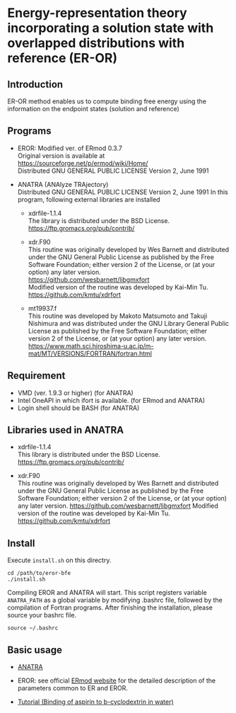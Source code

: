 # Energy-representation theory incorporating a solution state with overlapped distributions with reference (ER-OR) 

## Introduction

  ER-OR method enables us to compute binding free energy using the information on the endpoint states (solution and reference) 
  
## Programs

  * EROR: Modified ver. of ERmod 0.3.7  
    Original version is available at https://sourceforge.net/p/ermod/wiki/Home/    
    Distributed GNU GENERAL PUBLIC LICENSE Version 2, June 1991

  * ANATRA (ANAlyze TRAjectory)  
    Distributed GNU GENERAL PUBLIC LICENSE Version 2, June 1991
    In this program, following external libraries are installed

	* xdrfile-1.1.4  
	The library is distributed under the BSD License.
	https://ftp.gromacs.org/pub/contrib/

	* xdr.F90  
	This routine was originally developed by Wes Barnett and distributed under the GNU General Public License as published by the Free Software Foundation; either version 2 of the License, or (at your option) any later version.  
	https://github.com/wesbarnett/libgmxfort  
	Modified version of the routine was developed by Kai-Min Tu.  
	https://github.com/kmtu/xdrfort

	* mt19937.f  
	This routine was developed by Makoto Matsumoto and Takuji Nishimura and was distributed under the GNU Library General Public License as published by the Free Software Foundation; either version 2 of the License, or (at your option) any later version.   
	https://www.math.sci.hiroshima-u.ac.jp/m-mat/MT/VERSIONS/FORTRAN/fortran.html

## Requirement 

  * VMD (ver. 1.9.3 or higher)  (for ANATRA)
  * Intel OneAPI in which ifort is available. (for ERmod and ANATRA) 
  * Login shell should be BASH (for ANATRA)

## Libraries used in ANATRA

  * xdrfile-1.1.4    
        This library is distributed under the BSD License.
	https://ftp.gromacs.org/pub/contrib/

  * xdr.F90  
	This routine was originally developed by Wes Barnett and distributed under the GNU General Public License as published by the Free Software Foundation; either version 2 of the License, or (at your option) any later version.
	https://github.com/wesbarnett/libgmxfort
	Modified version of the routine was developed by Kai-Min Tu.
	https://github.com/kmtu/xdrfort 

## Install 

  Execute ``install.sh`` on this directry.
  ```
  cd /path/to/eror-bfe
  ./install.sh
  ```
  Compiling EROR and ANATRA will start.
  This script registers variable ``ANATRA_PATH`` as a global variable by modifying .bashrc file, followed by the compilation of Fortran programs. After finishing the installation, please source your bashrc file.
  ```
  source ~/.bashrc
  ``` 

## Basic usage

  * [ANATRA](./packages/anatra/README.md)
  * EROR: see official [ERmod website](https://sourceforge.net/p/ermod/wiki/Home/) for the detailed description of the parameters common to ER and EROR.

  * [Tutorial (Binding of aspirin to b-cyclodextrin in water)](./tutorial/README.md) 
